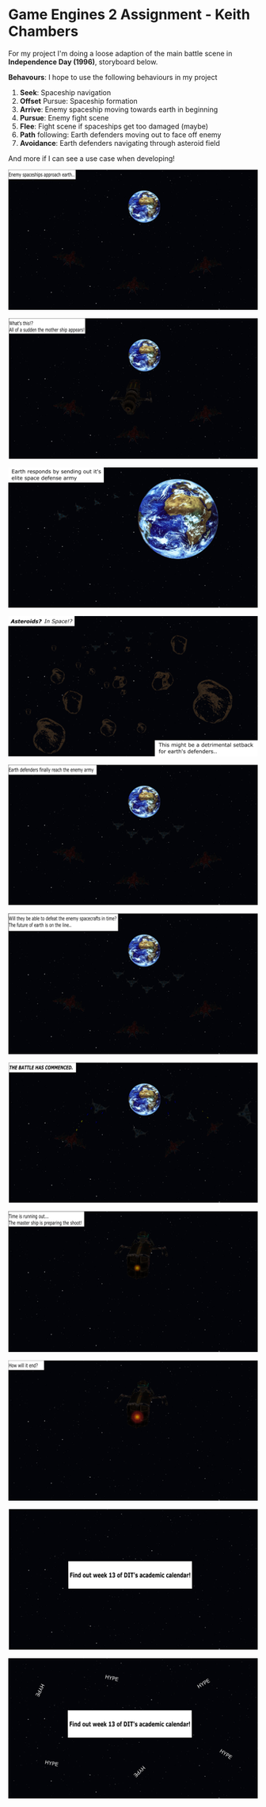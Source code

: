 # Game Engines 2 Assignment - Keith Chambers

For my project I'm doing a loose adaption of the main battle scene in **Independence Day (1996)**, storyboard below. 

**Behavours**: I hope to use the following behaviours in my project

1. **Seek**: Spaceship navigation
2. **Offset** Pursue: Spaceship formation
3. **Arrive**: Enemy spaceship moving towards earth in beginning
4. **Pursue**: Enemy fight scene
5. **Flee**: Fight scene if spaceships get too damaged (maybe)
6. **Path** following: Earth defenders moving out to face off enemy
7. **Avoidance**: Earth defenders navigating through asteroid field

And more if I can see a use case when developing! 

![Alt text](Design/EnemyShipsApproach.png?raw=true "Enemies approach")

![Alt text](Design/MasterShipAppears.png?raw=true "Master Ship appears")

![Alt text](Design/EarthResponds.png?raw=true "Earth Responds")

![Alt text](Design/asteroidNagivation.png?raw=true "Earth Defenders Encounter Asteroids")

![Alt text](Design/BattleIsMade.png?raw=true "Battle Is Made")

![Alt text](Design/BattleIsMade_WillItBeEnough.png?raw=true "Will It Be Enough")

![Alt text](Design/BattleStartScene.png?raw=true "Fighting commences")

![Alt text](Design/EnemyMasterShipShooting2.png?raw=true "Enemy Master Ship Shooting 1")

![Alt text](Design/EnemyMasterShipShooting3.png?raw=true "Enemy Master Ship Shooting 2")

![Alt text](Design/Whatgonnahappen.png?raw=true "What's gonna happen?")

![Alt text](Design/hype.png?raw=true "Hype")